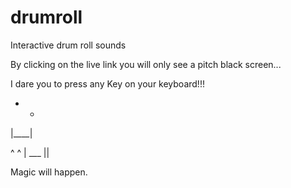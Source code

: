 # drumroll
Interactive drum roll sounds

By clicking on the live link you will only see a pitch black screen...

I dare you to press any Key on your keyboard!!!

 -  - 
|____|
 
   ^ ^ 
 | ___ ||
 
 Magic will happen.
